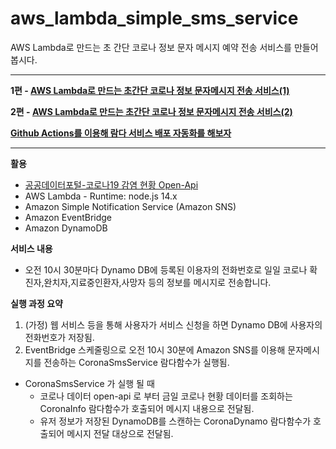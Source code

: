 # aws_lambda_simple_sms_service
AWS Lambda로 만드는 초 간단 코로나 정보 문자 메시지 예약 전송 서비스를 만들어 봅시다.  
  

----  
  
**1편 - [AWS Lambda로 만드는 초간단 코로나 정보 문자메시지 전송 서비스(1)](https://pds0309.github.io/lambdasms1/)** 
  
**2편 - [AWS Lambda로 만드는 초간단 코로나 정보 문자메시지 전송 서비스(2)](https://pds0309.github.io/lambdasms2/)**  
  
**[Github Actions를 이용해 람다 서비스 배포 자동화를 해보자](https://pds0309.github.io/lambddeploy/)**  

----
    
    
**활용**  

* [공공데이터포털-코로나19 감염 현황 Open-Api](https://www.data.go.kr/tcs/dss/selectApiDataDetailView.do?publicDataPk=15043376)
* AWS Lambda - Runtime: node.js 14.x
* Amazon Simple Notification Service (Amazon SNS) 
* Amazon EventBridge  
* Amazon DynamoDB

  
**서비스 내용**  
* 오전 10시 30분마다 Dynamo DB에 등록된 이용자의 전화번호로 일일 코로나 확진자,완치자,지료중인환자,사망자 등의 정보를 메시지로 전송합니다.  
  

**실행 과정 요약**  
1. (가정) 웹 서비스 등을 통해 사용자가 서비스 신청을 하면 Dynamo DB에 사용자의 전화번호가 저장됨.  
2. EventBridge 스케줄링으로 오전 10시 30분에 Amazon SNS를 이용해 문자메시지를 전송하는 CoronaSmsService 람다함수가 실행됨.  
  * CoronaSmsService 가 실행 될 때  
    * 코로나 데이터 open-api 로 부터 금일 코로나 현황 데이터를 조회하는 CoronaInfo 람다함수가 호출되어 메시지 내용으로 전달됨.  
    * 유저 정보가 저장된 DynamoDB를 스캔하는 CoronaDynamo 람다함수가 호출되어 메시지 전달 대상으로 전달됨.  
      
  
